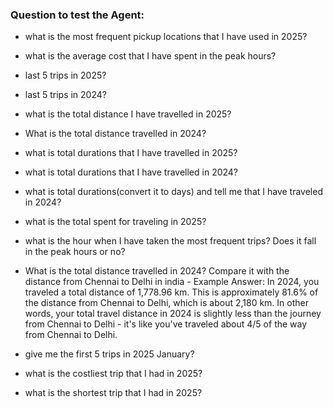 ### Question to test the Agent:

- what is the most frequent pickup locations that I have used in 2025?
- what is the average cost that I have spent in the peak hours?
- last 5 trips in 2025?
- last 5 trips in 2024?
- what is the total distance I have travelled in 2025?
- What is the total distance travelled in 2024?
- what is total durations that I have travelled in 2025?
- what is total durations that I have travelled in 2024?
- what is total durations(convert it to days) and tell me that I have traveled in 2024?
- what is the total spent for traveling in 2025?
- what is the hour when I have taken the most frequent trips? Does it fall in the peak hours or no?
- What is the total distance travelled in 2024? Compare it with the distance from Chennai to Delhi in india - Example Answer: In 2024, you traveled a total distance of 1,778.96 km. This is approximately 81.6% of the distance from Chennai to Delhi, which is about 2,180 km. In other words, your total travel distance in 2024 is slightly less than the journey from Chennai to Delhi - it's like you've traveled about 4/5 of the way from Chennai to Delhi.

- give me the first 5 trips in 2025 January?
- what is the costliest trip that I had in 2025?
- what is the shortest trip that I had in 2025?